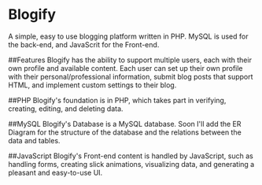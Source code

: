 # Blogify
A simple, easy to use blogging platform written in PHP. MySQL is used for the back-end, and JavaScrit for the Front-end.

##Features
Blogify has the ability to support multiple users, each with their own profile and available content.
Each user can set up their own profile with their personal/professional information, submit blog posts that support HTML,
and implement custom settings to their blog.

##PHP
Blogify's foundation is in PHP, which takes part in verifying, creating, editing, and deleting data.

##MySQL
Blogify's Database is a MySQL database. Soon I'll add the ER Diagram for the structure of the database and the relations
between the data and tables.

##JavaScript
Blogify's Front-end content is handled by JavaScript, such as handling forms, creating slick animations,
visualizing data, and generating a pleasant and easy-to-use UI.
